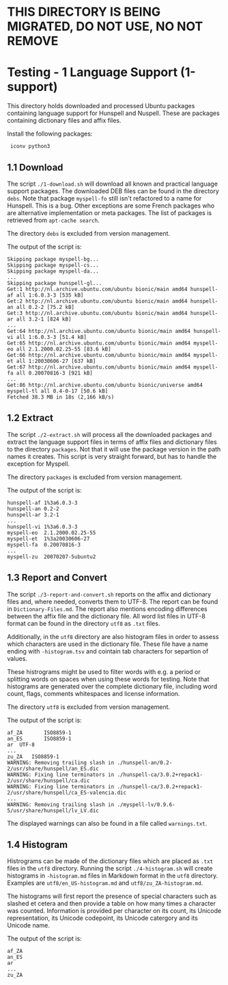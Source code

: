 # THIS DIRECTORY IS BEING MIGRATED, DO NOT USE, NO NOT REMOVE


# Testing - 1 Language Support (1-support)

This directory holds downloaded and processed Ubuntu packages containing language support for Hunspell and Nuspell. These are packages containing dictionary files and affix files.

Install the following packages:

     iconv python3


## 1.1 Download

The script `./1-download.sh` will download all known and practical language support packages. The downloaded DEB files can be found in the directory `debs`. Note that package `myspell-fo` still isn't refactored to a name for Hunspell. This is a bug. Other exceptions are some French packages who are alternative implementation or meta packages. The list of packages is retrieved from `apt-cache search`.

The directory `debs` is excluded from version management.

The output of the script is:

    Skipping package myspell-bg...
    Skipping package myspell-cs...
    Skipping package myspell-da...
    ...
    Skipping package hunspell-gl...
    Get:1 http://nl.archive.ubuntu.com/ubuntu bionic/main amd64 hunspell-af all 1:6.0.3-3 [535 kB]
    Get:2 http://nl.archive.ubuntu.com/ubuntu bionic/main amd64 hunspell-an all 0.2-2 [75.2 kB]
    Get:3 http://nl.archive.ubuntu.com/ubuntu bionic/main amd64 hunspell-ar all 3.2-1 [824 kB]
    ...
    Get:64 http://nl.archive.ubuntu.com/ubuntu bionic/main amd64 hunspell-vi all 1:6.0.3-3 [51.4 kB]
    Get:65 http://nl.archive.ubuntu.com/ubuntu bionic/main amd64 myspell-eo all 2.1.2000.02.25-55 [83.6 kB]
    Get:66 http://nl.archive.ubuntu.com/ubuntu bionic/main amd64 myspell-et all 1:20030606-27 [637 kB]
    Get:67 http://nl.archive.ubuntu.com/ubuntu bionic/main amd64 myspell-fa all 0.20070816-3 [921 kB]
    ...
    Get:86 http://nl.archive.ubuntu.com/ubuntu bionic/universe amd64 myspell-tl all 0.4-0-17 [50.6 kB]
    Fetched 38.3 MB in 18s (2,166 kB/s)


## 1.2 Extract

The script `./2-extract.sh` will process all the downloaded packages and extract the language support files in terms of affix files and dictionary files to the directory `packages`. Not that it will use the package version in the path names it creates. This script is very straight forward, but has to handle the exception for Myspell.

The directory `packages` is excluded from version management.

The output of the script is:

    hunspell-af 1%3a6.0.3-3
    hunspell-an 0.2-2
    hunspell-ar 3.2-1
    ...
    hunspell-vi 1%3a6.0.3-3
    myspell-eo  2.1.2000.02.25-55
    myspell-et  1%3a20030606-27
    myspell-fa  0.20070816-3
    ...
    myspell-zu  20070207-5ubuntu2


## 1.3 Report and Convert

The script `./3-report-and-convert.sh` reports on the affix and dictionary files and, where needed, converts them to UTF-8. The report can be found in `Dictionary-Files.md`. The report also mentions encoding differences between the affix file and the dictionary file. All word list files in UTF-8 format can be found in the directory `utf8` as `.txt` files.

Additionally, in the `utf8` directory are also histogram files in order to assess which characters are used in the dictionary file. These file have a name ending with `-histogram.tsv` and cointain tab characters for separtion of values.

These histrograms might be used to filter words with e.g. a period or splitting words on spaces when using these words for testing. Note that histograms are generated over the complete dictionary file, including word count, flags, comments whitespaces and license information.

The directory `utf8` is excluded from version management.

The output of the script is:

    af_ZA       ISO8859-1
    an_ES       ISO8859-1
    ar  UTF-8
    ...
    zu_ZA	ISO8859-1
    WARNING: Removing trailing slash in ./hunspell-an/0.2-2/usr/share/hunspell/an_ES.dic
    WARNING: Fixing line terminators in ./hunspell-ca/3.0.2+repack1-2/usr/share/hunspell/ca.dic
    WARNING: Fixing line terminators in ./hunspell-ca/3.0.2+repack1-2/usr/share/hunspell/ca_ES-valencia.dic
    ...
    WARNING: Removing trailing slash in ./myspell-lv/0.9.6-5/usr/share/hunspell/lv_LV.dic

The displayed warnings can also be found in a file called `warnings.txt`.


## 1.4 Histogram

Histrograms can be made of the dictionary files which are placed as `.txt` files in the `utf8` directory. Running the script `./4-histogram.sh` will create histograms in `-histogram.md` files in Markdown format in the `utf8` directory. Examples are `utf8/en_US-histogram.md` and `utf8/zu_ZA-histogram.md`.

The histograms will first report the presence of special characters such as slashed et cetera and then provide a table on how many times a character was counted. Information is provided per character on its count, its Unicode representation, its Unicode codepoint, its Unicode catergory and its Unicode name.

The output of the script is:

    af_ZA
    an_ES
    ar
    ...
    zu_ZA
